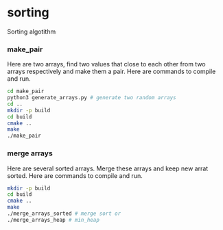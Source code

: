 # sorting
Sorting algotithm

### make_pair
Here are two arrays, find two values that close to each other from two arrays respectively and make them a pair. Here are commands to compile and run.
```bash
cd make_pair
python3 generate_arrays.py # generate two random arrays
cd ..
mkdir -p build
cd build
cmake ..
make
./make_pair
```

### merge arrays
Here are several sorted arrays. Merge these arrays and keep new arrat sorted. Here are commands to compile and run.
```bash
mkdir -p build
cd build
cmake ..
make
./merge_arrays_sorted # merge sort or 
./merge_arrays_heap # min_heap
```